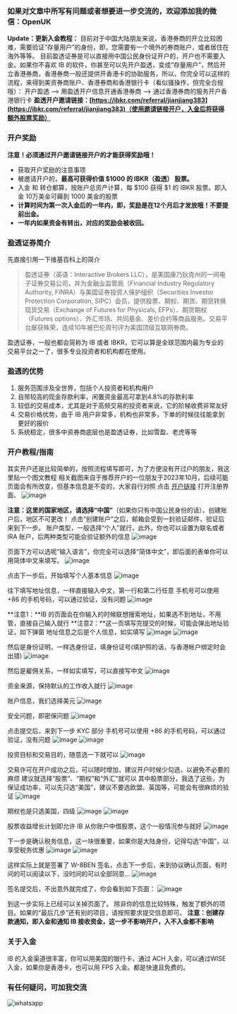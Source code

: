 ### 如果对文章中所写有问题或者想要进一步交流的，欢迎添加我的微信：OpenUK
**Update：更新入金教程：** 
目前对于中国大陆朋友来说，香港券商的开立比较困难，需要验证“存量用户”的身份，即，您需要有一个境外的券商账户，或者居住在海外等等。
目前盈透证券是可以直接用中国公民身份证开户的，开户也不需要入金。如果你不喜欢 IB 的软件，你甚至可以先开户盈透，变成“存量用户”，然后开立香港券商，香港券商一般还提供开香港卡的协助服务，所以，你完全可以这样的流程，来得到美资券商账户、香港券商和香港银行卡（看似骚操作，但完全合规哦）：
开户盈透 —> 用盈透开户信息开通香港券商 —> 通过香港券商的服务开户香港银行卡
**盈透开户邀请链接：[https://ibkr.com/referral/jianjiang383](https://ibkr.com/referral/jianjiang383)（使用邀请链接开户，入金后将获得额外股票奖励）**
 
###  开户奖励
 **注意！必须通过开户邀请链接开户的才能获得奖励哦！**

- 获取开户奖励的注意事项
- 被邀请开户的，**最高可获得价值  $1000 的 IBKR（盈透） 股票。**
- 入金 和 转仓都算，按账户总资产计算，每 $100 获得  $1 的 IBKR 股票。即入金 10万美金可薅到 1000 美金的股票
- **计算时间为第一次入金后的一年内，即，奖励是在12个月后才发放哦！不要提前出金。**
- **一年内如果资金有转出，对应的奖励会被收回。**

### 盈透证券简介
先直接引用一下维基百科上的简介

> 盈透证券（英语：Interactive Brokers LLC），是美国康乃狄克州的一间电子证券交易公司，并为金融业监管局（Financial Industry Regulatory Authority, FINRA）与美国证券投资人保护组织（Securities Investor Protection Corporation, SIPC）会员，提供股票、期权、期货、期货转换现货交易（Exchange of Futures for Physicals, EFPs）、期货期权（Futures options）、外汇市场、共同基金、差价合约等商品服务。交易平台屡获殊荣，连续10年被巴伦周刊评为美国顶级互联网券商。

盈透证券，一般也都会简称为 IB 或者 IBKR，它可以算是全球范围内最为专业的交易平台之一了，很多专业投资者和机构都在使用。
### 盈透的优势

1. 服务范围涉及全世界，包括个人投资者和机构用户
2. 自带较高的现金存款利率，闲置资金最高可拿到4.8%的存款利率
3. 较低的交易成本，尤其是对于高频交易的投资者来说，它的阶梯收费非常友好
4. 交易价格优势，由于 IB 用户非常多，机构也非常多，下单的时候往往能拿到更好的报价
5. 系统稳定，很多中资券商底层也是盈透证券，比如雪盈、老虎等等

### 开户教程/指南
其实开户还是比较简单的，按照流程填写即可，为了方便没有开过户的朋友，我这里贴一个图文教程
相关截图来自于推荐开户的一位朋友于2023年10月，后续可能页面会有所改变，但基本信息是不变的，大家自行对照
点击 [开户链接](https://ibkr.com/referral/jianjiang383) 打开注册界面、
![image](https://github.com/user-attachments/assets/32a98fa6-5bd7-4222-a237-485c5a043fc5)

**注意：这里的国家地区，请选择“中国”**（如果你只有中国公民身份的话），创建账户后，地区不可更改！
点击“创建账户”之后，邮箱会受到一封验证邮件，验证后来到下一步。
账户类型，一般选择“个人”就行，此外，你也可以设置为联名或者 IRA 账户，后两种类型可能会验证额外的信息
![image](https://github.com/user-attachments/assets/391b1717-1a99-4ec7-a38e-3e5f08e774aa)

页面下方可以选呢“输入语言”，你完全可以选择“简体中文”，即后面的表单你可以用简体中文来填写。
![image](https://github.com/user-attachments/assets/ed6ce578-afd9-4a92-b6da-fd0928868f5f)

点击下一步后，开始填写个人基本信息
![image](https://github.com/user-attachments/assets/04c96f79-de22-434f-a976-b1f88dfd6798)

往下填写地址信息，一样直接输入中文，第一行和第二行任意
手机号可以使用 +86 的手机号码，可以通过验证，没有问题
![image](https://github.com/user-attachments/assets/094a88a8-82d6-47a4-9ebb-956e5f3886f1)

**注意1：**IB 的页面会在你输入的时候联想搜索地址，如果选不到地址，不用管，直接自己输入就行
**注意2：**这一页填写完提交的时候，可能会弹出地址验证，如下弹窗
地址信息之后是个人信息，如实填写
![image](https://github.com/user-attachments/assets/d167af70-abf6-49c9-b248-ad3e081f4ea2)
![image](https://github.com/user-attachments/assets/2e741833-a2ba-4a6d-a909-d50a398090a3)

然后是身份证明，一样选身份证，填身份证号(填护照的话，与香港帐户绑定时会出错)
![image](https://github.com/user-attachments/assets/d42101df-7322-4329-8829-d9b66e86b2cc)

然后是雇佣关系，一样如实填写，可以直接写中文
![image](https://github.com/user-attachments/assets/4b95ee53-f779-413d-8e9c-3123dbb8f873)

资金来源，保持默认的工作收入就行
![image](https://github.com/user-attachments/assets/b6f48e4c-3856-4f82-9f7d-6ef11a32b1d4)

账户信息，我们选择美元
![image](https://github.com/user-attachments/assets/33421d65-8c31-445b-9705-49a2204b7ec2)

安全问题，即密保问题
![image](https://github.com/user-attachments/assets/de8da2b2-d399-46ba-88a9-314807aa405f)

点击提交后，来到下一步 KYC 部分
手机号可以使用 +86 的手机号码，可以通过验证，没有问题
![image](https://github.com/user-attachments/assets/ba40534b-50d5-455a-8101-d3966172cc20)
![image](https://github.com/user-attachments/assets/ce6e13dc-cac3-41c0-b8c6-828e2ad55b30)

投资目标和交易目的，随意选一下就可以
![image](https://github.com/user-attachments/assets/ab951c5e-57e2-4812-b7bc-d155ff2c4a2d)

交易许可在开户成功之后，可以随时增加，建议开户时候少勾选，以避免不必要的麻烦
建议就选择“股票”、“期权”和“外汇”就可以
其中股票部分，我选了这些，为保证成功率，可以先只选“美国”，建议不要选欧盟、英国等，可能会有很麻烦的验证
![image](https://github.com/user-attachments/assets/a08bc2d7-8d90-4a35-a2f0-2fc7a615f146)

期权也是只选美国，四级
![image](https://github.com/user-attachments/assets/90c3e265-2500-401b-b847-60561dd84236)
![image](https://github.com/user-attachments/assets/19a82fab-6d50-4c3a-9554-d77f0f024599)

股票收益增长计划即允许 IB 从你账户中借股票，这个一般情况参与就好
![image](https://github.com/user-attachments/assets/6c904125-4c4e-4a4f-b0e6-b83e61ec381f)

下一步是确认税务信息，这一块很重要，如果你是大陆身份，记得勾选“中国”，以享受税务优惠
![image](https://github.com/user-attachments/assets/1262e472-905f-478a-b6f4-1bec1dbe4b1d)
![image](https://github.com/user-attachments/assets/f0ea5abb-2716-4164-a2f1-3a642b860841)

这样实际上就是签署了 W-8BEN
签名，点击下一步后，来到协议确认页面，有时间的可以阅读以下，没时间的可以全部同意…
![image](https://github.com/user-attachments/assets/14744f15-a15c-495f-b299-ebfcaea1c362)

签名提交后，不出意外就完成了，你会看到如下页面：
![image](https://github.com/user-attachments/assets/52223717-1663-4b8d-95b2-f448cb13d93b)

到这一步实际上已经可以关掉页面了。
除非你的信息比较特殊，触发了额外的项目。如果的“最后几步”还有别的项目，请按照要求提交信息即可。
**注意：创建存款通知，即入金和通知 IB 接收资金，这一步不影响开户，入不入金都不影响**

### 关于入金
IB 的入金渠道很丰富，你可以用美国的银行卡，通过 ACH 入金，可以通过WISE入金，如果你是香港卡，也可以用 FPS 入金。都是快速且免费的。

### 有任何疑问，可加我交流
![whatsapp](https://github.com/user-attachments/assets/dc5c7a78-b4dc-4fda-805a-796418a7090f)
